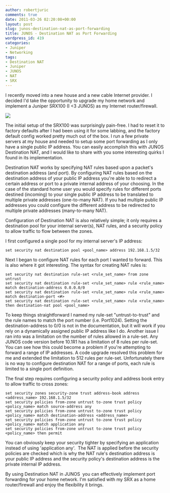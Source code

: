 ```yaml
---
author: robertjuric
comments: true
date: 2011-03-26 02:20:08+00:00
layout: post
slug: junos-destination-nat-as-port-forwarding
title: JUNOS - Destination NAT as Port Forwarding
wordpress_id: 419
categories:
- Juniper
- Networking
tags:
- Destination NAT
- Juniper
- JUNOS
- NAT
- SRX
---
```


I recently moved into a new house and a new cable Internet provider. I decided I'd take the opportunity to upgrade my home network and implement a Juniper SRX100 (I <3 JUNOS) as my Internet router/firewall.


[![](http://robertj.files.wordpress.com/2011/03/img_0963.jpg?w=300)](http://robertj.files.wordpress.com/2011/03/img_0963.jpg)




The initial setup of the SRX100 was surprisingly pain-free. I had to reset it to factory defaults after I had been using it for some labbing, and the factory default config worked pretty much out of the box. I run a few private servers at my house and needed to setup some port forwarding as I only have a single public IP address. You can easily accomplish this with JUNOS Destination NAT, and I would like to share with you some interesting quirks I found in its implementation.




Destination NAT works by specifying NAT rules based upon a packet's destination address (and port). By configuring NAT rules based on the destination address of your public IP address you're able to to redirect a certain address or port to a private internal address of your choosing. In the case of the standard home user you would specify rules for different ports destined (incoming) to your single public IP address to be translated to multiple private addresses (one-to-many NAT). If you had multiple public IP addresses you could configure the different address to be redirected to multiple private addresses (many-to-many NAT).




Configuration of Destination NAT is also relatively simple; it only requires a destination pool for your internal server(s), NAT rules, and a security policy to allow traffic to flow between the zones.




I first configured a single pool for my internal server's IP address:




    
    set security nat destination pool <pool_name> address 192.168.1.5/32




Next I began to configure NAT rules for each port I wanted to forward. This is also where it got interesting. The syntax for creating NAT rules is:




    
    set security nat destination rule-set <rule_set_name> from zone untrust
    set security nat destination rule-set <rule_set_name> rule <rule_name> match destination-address 0.0.0.0/0
    set security nat destination rule-set <rule_set_name> rule <rule_name> match destination-port <#>
    set security nat destination rule-set <rule_set_name> rule <rule_name> then destination-nat pool <pool_name>
    




To keep things straightforward I named my rule-set "untrust-to-trust" and the rule names to match the port number (i.e. Port1024). Setting the destination-address to 0/0 is not in the documentation, but it will work if you rely on a dynamically assigned public IP address like I do. Another issue I ran into was a limitation on the number of rules allowed in a rule-set. Any JUNOS code version before 10.1R1 has a limitation of 8 rules per rule-set.  You can see how this could become a problem if you're attempting to forward a range of IP addresses. A code upgrade resolved this problem for me and extended the limitation to 512 rules per rule-set. Unfortunately there is no way to configure destination NAT for a range of ports, each rule is limited to a single port definition.




The final step requires configuring a security policy and address book entry to allow traffic to cross zones:




    
    set security zones security-zone trust address-book address <address_name> 192.168.1.5/32
    set security policies from-zone untrust to-zone trust policy <policy_name> match source-address any
    set security policies from-zone untrust to-zone trust policy <policy_name> match destination-address <address_name>
    set security policies from-zone untrust to-zone trust policy <policy_name> match application any
    set security policies from-zone untrust to-zone trust policy <policy_name> then permit
    




You can obviously keep your security tighter by specifying an application instead of using 'application any'.  The NAT is applied before the security policies are checked which is why the NAT rule's destination address is your public IP address and the security policy's destination address is the private internal IP address.




By using Destination NAT in JUNOS  you can effectively implement port forwarding for your home network. I'm satisfied with my SRX as a home router/firewall and enjoy the flexibility it brings.
